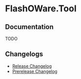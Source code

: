 # FlashOWare.Tool

## Documentation
TODO

## Changelogs
- [Release Changelog](./CHANGELOG.md)
- [Prerelease Changelog](./CHANGELOG-Prerelease.md)
